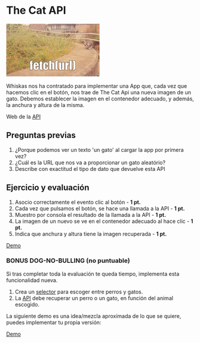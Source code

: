 # The Cat API

![Cat Fetch](cat-fetch.gif)

Whiskas nos ha contratado para implementar una App que, cada vez que hacemos clic en el botón, nos trae de The Cat Api una nueva imagen de un gato. Debemos establecer la imagen en el contenedor adecuado, y además, la anchura y altura de la misma.

Web de la [API](https://developers.thecatapi.com/view-account/ylX4blBYT9FaoVd6OhvR?report=bOoHBz-8t)

## Preguntas previas

1. ¿Porque podemos ver un texto 'un gato' al cargar la app por primera vez?
2. ¿Cuál es la URL que nos va a proporcionar un gato aleatório?
3. Describe con exactitud el tipo de dato que devuelve esta API

## Ejercicio y evaluación

1. Asocio correctamente el evento clic al botón - **1 pt.**
2. Cada vez que pulsamos el botón, se hace una llamada a la API - **1 pt.**
3. Muestro por consola el resultado de la llamada a la API - **1 pt.**
4. La imagen de un nuevo se ve en el contenedor adecuado al hace clic - **1 pt.**
5. Indica que anchura y altura tiene la imagen recuperada - **1 pt.**

[Demo](https://omiras.github.io/the-cat-api/)

### BONUS DOG-NO-BULLING (no puntuable)

Si tras completar toda la evaluación te queda tiempo, implementa esta funcionalidad nueva.

1. Crea un [selector](https://www.w3schools.com/tags/tag_select.asp) para escoger entre perros y gatos.
2. La [API](https://developers.thecatapi.com/view-account/ylX4blBYT9FaoVd6OhvR?report=8FfZAkNzs) debe recuperar un perro o un gato, en función del animal escogido.

La siguiente demo es una idea/mezcla aproximada de lo que se quiere, puedes implementar tu propia versión:

[Demo](https://4geeks-omiras.github.io/the-cat-api-dog/)
